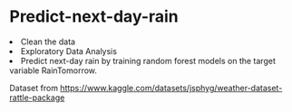 # Predict-next-day-rain
<li>Clean the data
<li>Exploratory Data Analysis
<li>Predict next-day rain by training random forest models on the target variable RainTomorrow.

Dataset from https://www.kaggle.com/datasets/jsphyg/weather-dataset-rattle-package
